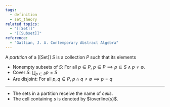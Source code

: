 ```yaml
---
tags:
  - definition
  - set_theory
related topics:
  - "[[Set]]"
  - "[[Subset]]"
reference:
  - "Gallian, J. A. Contemporary Abstract Algebra"
---
```

A _partition_ of a [[Set]] $S$ is a collection $P$ such that its elements
- Nonempty subsets of $S$:
	For all $p\in P$, $p\in P\implies p\subseteq S\land p\neq \emptyset$.
- Cover $S$:
	$\displaystyle\bigcup_{p\in P} p = S$
- Are disjoint:
	For all $p,q\in P$, $p\cap q \neq \emptyset \implies p=q$
---
- The sets in a partition receive the name of _cells_.
- The cell containing $s$ is denoted by $\overline{s}$.
